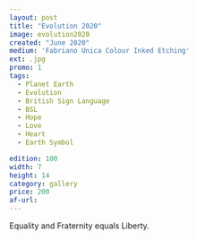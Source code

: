 ```yaml
---
layout: post
title: "Evolution 2020"
image: evolution2020
created: "June 2020"
medium: 'Fabriano Unica Colour Inked Etching'
ext: .jpg
promo: 1
tags:
  - Planet Earth
  - Evolution
  - British Sign Language
  - BSL
  - Hope
  - Love
  - Heart
  - Earth Symbol

edition: 100
width: 7
height: 14
category: gallery
price: 200
af-url: 
---
```


Equality and Fraternity equals Liberty.